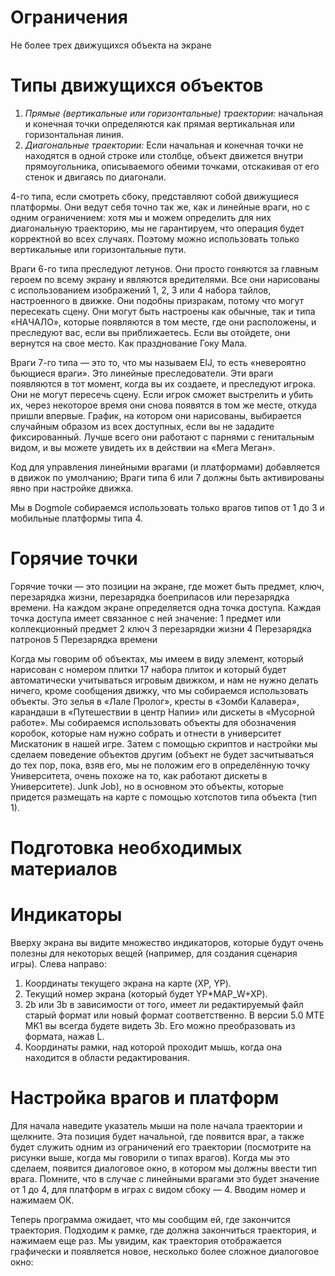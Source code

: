 # Ограничения

Не более трех движущихся объекта на экране

# Типы движущихся объектов

1. *Прямые (вертикальные или горизонтальные) траектории:*
   начальная и конечная точки определяются как прямая вертикальная или горизонтальная линия.
2. *Диагональные траектории:*
   Если начальная и конечная точки не находятся в одной строке или столбце, объект движется внутри прямоугольника,
   описываемого обеими точками, отскакивая от его стенок и двигаясь по диагонали.

4-го типа, если смотреть сбоку, представляют собой движущиеся платформы. Они ведут себя точно так же, как и линейные
враги, но с одним ограничением: хотя мы и можем определить для них диагональную траекторию, мы не гарантируем, что
операция будет корректной во всех случаях. Поэтому можно использовать только вертикальные или горизонтальные пути.

Враги 6-го типа преследуют летунов. Они просто гоняются за главным героем по всему экрану и являются вредителями. Все
они нарисованы с использованием изображений 1, 2, 3 или 4 набора тайлов, настроенного в движке. Они подобны призракам,
потому что могут пересекать сцену. Они могут быть настроены как обычные, так и типа «НАЧАЛО», которые появляются в том
месте, где они расположены, и преследуют вас, если вы приближаетесь. Если вы отойдете, они вернутся на свое место. Как
празднование Гоку Мала.

Враги 7-го типа — это то, что мы называем EIJ, то есть «невероятно бьющиеся враги». Это линейные преследователи. Эти
враги появляются в тот момент, когда вы их создаете, и преследуют игрока. Они не могут пересечь сцену. Если игрок сможет
выстрелить и убить их, через некоторое время они снова появятся в том же месте, откуда пришли впервые. График, на
котором они нарисованы, выбирается случайным образом из всех доступных, если вы не зададите фиксированный. Лучше всего
они работают с парнями с генитальным видом, и вы можете увидеть их в действии на «Мега Меган».

Код для управления линейными врагами (и платформами) добавляется в движок по умолчанию; Враги типа 6 или 7 должны быть
активированы явно при настройке движка.

Мы в Dogmole собираемся использовать только врагов типов от 1 до 3 и мобильные платформы типа 4.

# Горячие точки

Горячие точки — это позиции на экране, где может быть предмет, ключ, перезарядка жизни, перезарядка боеприпасов или
перезарядка времени.
На каждом экране определяется одна точка доступа. Каждая точка доступа имеет связанное с ней значение:
1 предмет или коллекционный предмет
2 ключ
3 перезарядки жизни
4 Перезарядка патронов
5 Перезарядка времени

Когда мы говорим об объектах, мы имеем в виду элемент, который нарисован с номером плитки 17 набора плиток и который
будет автоматически учитываться игровым движком, и нам не нужно делать ничего, кроме сообщения движку, что мы собираемся
использовать объекты. Это зелья в «Лале Пролог», кресты в «Зомби Калавера», карандаши в «Путешествии в центр Напии» или
дискеты в «Мусорной работе». Мы собираемся использовать объекты для обозначения коробок, которые нам нужно собрать и
отнести в университет Мискатоник в нашей игре. Затем с помощью скриптов и настройки мы сделаем поведение объектов другим
(объект не будет засчитываться до тех пор, пока, взяв его, мы не положим его в определённую точку Университета,
очень похоже на то, как работают дискеты в Университете). Junk Job), но в основном это объекты, которые придется
размещать на карте с помощью хотспотов типа объекта (тип 1).

# Подготовка необходимых материалов

# Индикаторы

Вверху экрана вы видите множество индикаторов, которые будут очень полезны для некоторых вещей (например, для создания
сценария игры). Слева направо:

1. Координаты текущего экрана на карте (XP, YP).
2. Текущий номер экрана (который будет YP*MAP_W+XP).
3. 2b или 3b в зависимости от того, имеет ли редактируемый файл старый формат или новый формат соответственно.
   В версии 5.0 MTE MK1 вы всегда будете видеть 3b. Его можно преобразовать из формата, нажав L.
4. Координаты рамки, над которой проходит мышь, когда она находится в области редактирования.

# Настройка врагов и платформ

Для начала наведите указатель мыши на поле начала траектории и щелкните. Эта позиция будет начальной, где появится враг,
а также будет служить одним из ограничений его траектории (посмотрите на рисунки выше, когда мы говорили о типах
врагов).
Когда мы это сделаем, появится диалоговое окно, в котором мы должны ввести тип врага. Помните, что в случае с линейными
врагами это будет значение от 1 до 4, для платформ в играх с видом сбоку — 4. Вводим номер и нажимаем ОК.

Теперь программа ожидает, что мы сообщим ей, где закончится траектория. Подходим к рамке, где должна закончиться
траектория, и нажимаем еще раз. Мы увидим, как траектория отображается графически и появляется новое, несколько более
сложное диалоговое окно:

